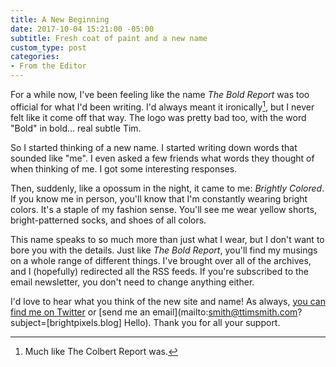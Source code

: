 ```yaml
---
title: A New Beginning
date: 2017-10-04 15:21:00 -05:00
subtitle: Fresh coat of paint and a new name
custom_type: post
categories:
- From the Editor
---
```


For a while now, I've been feeling like the name *The Bold Report* was too official for what I'd been writing. I'd always meant it ironically[^ironically], but I never felt like it come off that way. The logo was pretty bad too, with the word "Bold" in bold… real subtle Tim.

So I started thinking of a new name. I started writing down words that sounded like "me". I even asked a few friends what words they thought of when thinking of me. I got some interesting responses.

Then, suddenly, like a opossum in the night, it came to me: *Brightly Colored*. If you know me in person, you'll know that I'm constantly wearing bright colors. It's a staple of my fashion sense. You'll see me wear yellow shorts, bright-patterned socks, and shoes of all colors.

This name speaks to so much more than just what I wear, but I don't want to bore you with the details. Just like *The Bold Report*, you'll find my musings on a whole range of different things. I've brought over all of the archives, and I (hopefully) redirected all the RSS feeds. If you're subscribed to the email newsletter, you don't need to change anything either.

I'd love to hear what you think of the new site and name! As always, [you can find me on Twitter](https://twitter.com/smithtimmytim) or [send me an email](mailto:smith@ttimsmith.com?subject=[brightpixels.blog] Hello). Thank you for all your support.

[^ironically]: Much like The Colbert Report was.
